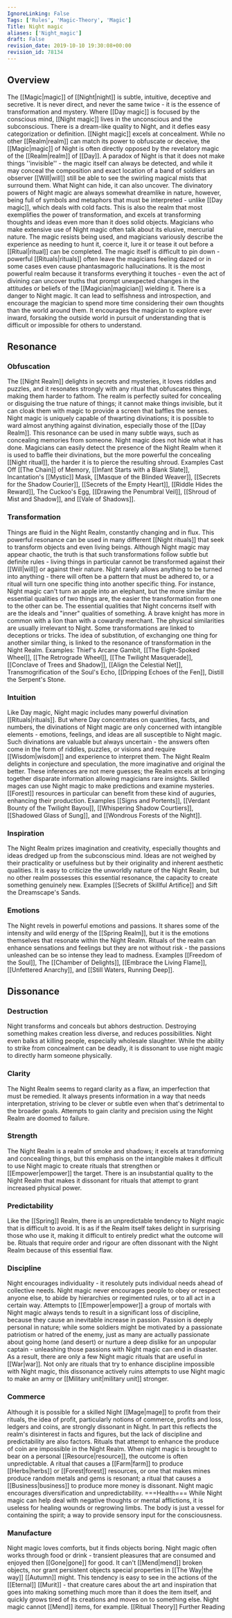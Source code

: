 ```yaml
---
IgnoreLinking: False
Tags: ['Rules', 'Magic-Theory', 'Magic']
Title: Night magic
aliases: ['Night_magic']
draft: False
revision_date: 2019-10-10 19:30:08+00:00
revision_id: 78134
---
```


## Overview
The [[Magic|magic]] of [[Night|night]] is subtle, intuitive, deceptive and secretive. It is never direct, and never the same twice - it is the essence of transformation and mystery. Where [[Day magic]] is focused by the conscious mind, [[Night magic]] lives in the unconscious and the subconscious. There is a dream-like quality to Night, and it defies easy categorization or definition. 
[[Night magic]] excels at concealment. While no other [[Realm|realm]] can match its power to obfuscate or deceive, the [[Magic|magic]] of Night is often directly opposed by the revelatory magic of the [[Realm|realm]] of [[Day]]. A paradox of Night is that it does not make things ''invisible'' - the magic itself can always be detected, and while it may conceal the composition and exact location of a band of soldiers an observer [[Will|will]] still be able to see the swirling magical mists that surround them. 
What Night can hide, it can also uncover. The divinatory powers of Night magic are always somewhat dreamlike in nature, however, being full of symbols and metaphors that must be interpreted - unlike [[Day magic]], which deals with cold facts. This is also the realm that most exemplifies the power of transformation, and excels at transforming thoughts and ideas even more than it does solid objects. Magicians who make extensive use of Night magic often talk about its elusive, mercurial nature. The magic resists being used, and magicians variously describe the experience as needing to hunt it, coerce it, lure it or tease it out before a [[Ritual|ritual]] can be completed. The magic itself is difficult to pin down - powerful [[Rituals|rituals]] often leave the magicians feeling dazed or in some cases even cause phantasmagoric hallucinations.
It is the most powerful realm because it transforms everything it touches - even the act of divining can uncover truths that prompt unexpected changes in the attitudes or beliefs of the [[Magician|magician]] wielding it. There is a danger to Night magic. It can lead to selfishness and introspection, and encourage the magician to spend more time considering their own thoughts than the world around them. It encourages the magician to explore ever inward, forsaking the outside world in pursuit of understanding that is difficult or impossible for others to understand.
## Resonance
### Obfuscation
The [[Night Realm]] delights in secrets and mysteries, it loves riddles and puzzles, and it resonates strongly with any ritual that obfuscates things, making them harder to fathom. The realm is perfectly suited for concealing or disguising the true nature of things; it cannot make things invisible, but it can cloak them with magic to provide a screen that baffles the senses. Night magic is uniquely capable of thwarting divinations; it is possible to ward almost anything against divination, especially those of the [[Day Realm]]. This resonance can be used in many subtle ways, such as concealing memories from someone.
Night magic does not hide what it has done. Magicians can easily detect the presence of the Night Realm when it is used to baffle their divinations, but the more powerful the concealing [[Night ritual]], the harder it is to pierce the resulting shroud. 
Examples Cast Off [[The Chain]] of Memory, [[Infant Starts with a Blank Slate]], Incantation's [[Mystic]] Mask, [[Masque of the Blinded Weaver]], [[Secrets for the Shadow Courier]], [[Secrets of the Empty Heart]], [[Riddle Hides the Reward]], The Cuckoo's Egg, [[Drawing the Penumbral Veil]], [[Shroud of Mist and Shadow]], and [[Vale of Shadows]].
### Transformation
Things are fluid in the Night Realm, constantly changing and in flux. This powerful resonance can be used in many different [[Night rituals]] that seek to transform objects and even living beings. Although Night magic may appear chaotic, the truth is that such transformations follow subtle but definite rules - living things in particular cannot be transformed against their [[Will|will]] or against their nature.
Night rarely allows anything to be turned into anything - there will often be a pattern that must be adhered to, or a ritual will turn one specific thing into another specific thing. For instance, Night magic can't turn an apple into an elephant, but the more similar the essential qualities of two things are, the easier the transformation from one to the other can be. The essential qualities that Night concerns itself with are the ideals and "inner" qualities of something. A brave knight has more in common with a lion than with a cowardly merchant. The physical similarities are usually irrelevant to Night.
Some transformations are linked to deceptions or tricks. The idea of substitution, of exchanging one thing for another similar thing, is linked to the resonance of transformation in the Night Realm.
Examples: Thief's Arcane Gambit, [[The Eight-Spoked Wheel]], [[The Retrograde Wheel]], [[The Twilight Masquerade]], [[Conclave of Trees and Shadow]], [[Align the Celestial Net]], Transmogrification of the Soul's Echo, [[Dripping Echoes of the Fen]], Distill the Serpent's Stone.
### Intuition
Like Day magic, Night magic includes many powerful divination [[Rituals|rituals]]. But where Day concentrates on quantities, facts, and numbers, the divinations of Night magic are only concerned with intangible elements - emotions, feelings, and ideas are all susceptible to Night magic. Such divinations are valuable but always uncertain - the answers often come in the form of riddles, puzzles, or visions and require [[Wisdom|wisdom]] and experience to interpret them.
The Night Realm delights in conjecture and speculation, the more imaginative and original the better. These inferences are not mere guesses; the Realm excels at bringing together disparate information allowing magicians rare insights. Skilled mages can use Night magic to make predictions and examine mysteries. [[Forest]] resources in particular can benefit from these kind of auguries, enhancing their production.
Examples [[Signs and Portents]], [[Verdant Bounty of the Twilight Bayou]], [[Whispering Shadow Courtiers]], [[Shadowed Glass of Sung]], and [[Wondrous Forests of the Night]].
### Inspiration
The Night Realm prizes imagination and creativity, especially thoughts and ideas dredged up from the subconscious mind. Ideas are not weighed by their practicality or usefulness but by their originality and inherent aesthetic qualities. It is easy to criticize the unworldly nature of the Night Realm, but no other realm possesses this essential resonance, the capacity to create something genuinely new.
Examples [[Secrets of Skillful Artifice]] and Sift the Dreamscape's Sands.
### Emotions
The Night revels in powerful emotions and passions. It shares some of the intensity and wild energy of the [[Spring Realm]], but it is the emotions themselves that resonate within the Night Realm. Rituals of the realm can enhance sensations and feelings but they are not without risk - the passions unleashed can be so intense they lead to madness. 
Examples [[Freedom of the Soul]], The [[Chamber of Delights]], [[Embrace the Living Flame]], [[Unfettered Anarchy]], and [[Still Waters, Running Deep]].
## Dissonance
### Destruction
Night transforms and conceals but abhors destruction. Destroying something makes creation less diverse, and reduces possibilities. Night even balks at killing people, especially wholesale slaughter. While the ability to strike from concealment can be deadly, it is dissonant to use night magic to directly harm someone physically.
### Clarity
The Night Realm seems to regard clarity as a flaw, an imperfection that must be remedied. It always presents information in a way that needs interpretation, striving to be clever or subtle even when that's detrimental to the broader goals. Attempts to gain clarity and precision using the Night Realm are doomed to failure.
### Strength
The Night Realm is a realm of smoke and shadows; it excels at transforming and concealing things, but this emphasis on the intangible makes it difficult to use Night magic to create rituals that strengthen or [[Empower|empower]] the target. There is an insubstantial quality to the Night Realm that makes it dissonant for rituals that attempt to grant increased physical power.
### Predictability
Like the [[Spring]] Realm, there is an unpredictable tendency to Night magic that is difficult to avoid. It is as if the Realm itself takes delight in surprising those who use it, making it difficult to entirely predict what the outcome will be. Rituals that require order and rigour are often dissonant with the Night Realm because of this essential flaw.
### Discipline
Night encourages individuality - it resolutely puts individual needs ahead of collective needs. Night magic never encourages people to obey or respect anyone else, to abide by hierarchies or regimented rules, or to all act in a certain way. Attempts to [[Empower|empower]] a group of mortals with Night magic always tends to result in a significant loss of discipline, because they cause an inevitable increase in passion. Passion is deeply personal in nature; while some soldiers might be motivated by a passionate patriotism or hatred of the enemy, just as many are actually passionate about going home (and desert) or nurture a deep dislike for an unpopular captain - unleashing those passions with Night magic can end in disaster.
As a result, there are only a few Night magic rituals that are useful in [[War|war]]. Not only are rituals that try to enhance discipline impossible with Night magic, this dissonance actively ruins attempts to use Night magic to make an army or [[Military unit|military unit]] stronger.
### Commerce
Although it is possible for a skilled Night [[Mage|mage]] to profit from their rituals, the idea of profit, particularly notions of commerce, profits and loss, ledgers and coins, are strongly dissonant in Night. In part this reflects the realm's disinterest in facts and figures, but the lack of discipline and predictability are also factors. Rituals that attempt to enhance the produce of coin are impossible in the Night Realm.
When night magic is brought to bear on a personal [[Resource|resource]], the outcome is often unpredictable. A ritual that causes a [[Farm|farm]] to produce [[Herbs|herbs]] or [[Forest|forest]] resources, or one that makes mines produce random metals and gems is resonant; a ritual that causes a [[Business|business]] to produce more money is dissonant. Night magic encourages diversification and unpredictability.
===Health=== 
While Night magic can help deal with negative thoughts or mental afflictions, it is useless for healing wounds or regrowing limbs. The body is just a vessel for containing the spirit; a way to provide sensory input for the consciousness.
### Manufacture
Night magic loves comforts, but it finds objects boring. Night magic often works through food or drink - transient pleasures that are consumed and enjoyed then [[Gone|gone]] for good. It can't [[Mend|mend]] broken objects, nor grant persistent objects special properties in [[The Way|the way]] [[Autumn]] might. This tendency is easy to see in the actions of the [[Eternal]] [[Murit]] - that creature cares about the art and inspiration that goes into making something much more than it does the item itself, and quickly grows tired of its creations and moves on to something else. Night magic cannot [[Mend]] items, for example.
[[Ritual Theory]] Further Reading